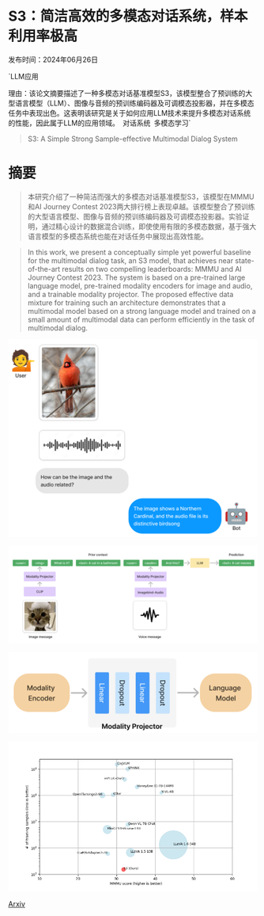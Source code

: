 # S3：简洁高效的多模态对话系统，样本利用率极高

发布时间：2024年06月26日

`LLM应用

理由：该论文摘要描述了一种多模态对话基准模型S3，该模型整合了预训练的大型语言模型（LLM）、图像与音频的预训练编码器及可调模态投影器，并在多模态任务中表现出色。这表明该研究是关于如何应用LLM技术来提升多模态对话系统的性能，因此属于LLM的应用领域。` `对话系统` `多模态学习`

> S3: A Simple Strong Sample-effective Multimodal Dialog System

# 摘要

> 本研究介绍了一种简洁而强大的多模态对话基准模型S3，该模型在MMMU和AI Journey Contest 2023两大排行榜上表现卓越。该模型整合了预训练的大型语言模型、图像与音频的预训练编码器及可调模态投影器。实验证明，通过精心设计的数据混合训练，即使使用有限的多模态数据，基于强大语言模型的多模态系统也能在对话任务中展现出高效性能。

> In this work, we present a conceptually simple yet powerful baseline for the multimodal dialog task, an S3 model, that achieves near state-of-the-art results on two compelling leaderboards: MMMU and AI Journey Contest 2023. The system is based on a pre-trained large language model, pre-trained modality encoders for image and audio, and a trainable modality projector. The proposed effective data mixture for training such an architecture demonstrates that a multimodal model based on a strong language model and trained on a small amount of multimodal data can perform efficiently in the task of multimodal dialog.

![S3：简洁高效的多模态对话系统，样本利用率极高](../../../paper_images/2406.18305/mutimodal_dialog.png)

![S3：简洁高效的多模态对话系统，样本利用率极高](../../../paper_images/2406.18305/scheme.png)

![S3：简洁高效的多模态对话系统，样本利用率极高](../../../paper_images/2406.18305/projector.png)

![S3：简洁高效的多模态对话系统，样本利用率极高](../../../paper_images/2406.18305/scatter.png)

[Arxiv](https://arxiv.org/abs/2406.18305)